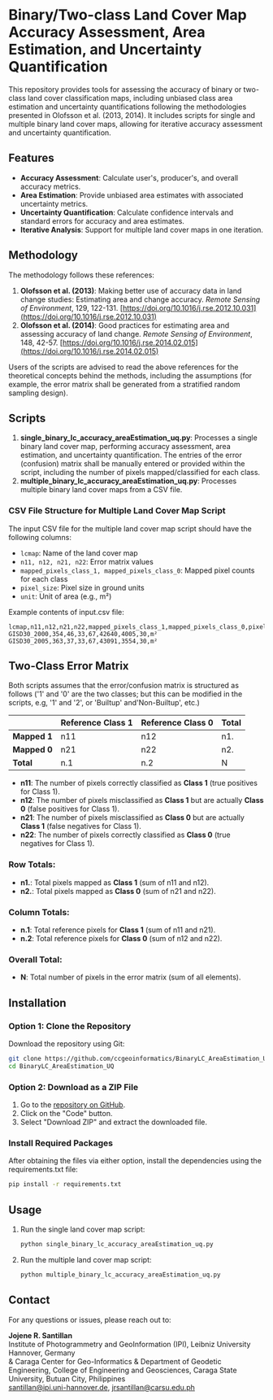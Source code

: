 
# Binary/Two-class Land Cover Map Accuracy Assessment, Area Estimation, and Uncertainty Quantification

This repository provides tools for assessing the accuracy of binary or two-class land cover classification maps, including unbiased class area estimation and uncertainty quantifications following the methodologies presented in Olofsson et al. (2013, 2014). It includes scripts for single and multiple binary land cover maps, allowing for iterative accuracy assessment and uncertainty quantification.

## Features

- **Accuracy Assessment**: Calculate user's, producer's, and overall accuracy metrics.
- **Area Estimation**: Provide unbiased area estimates with associated uncertainty metrics.
- **Uncertainty Quantification**: Calculate confidence intervals and standard errors for accuracy and area estimates.
- **Iterative Analysis**: Support for multiple land cover maps in one iteration.

## Methodology

The methodology follows these references:
1. **Olofsson et al. (2013)**: Making better use of accuracy data in land change studies: Estimating area and change accuracy. *Remote Sensing of Environment*, 129, 122-131.
   [https://doi.org/10.1016/j.rse.2012.10.031](https://doi.org/10.1016/j.rse.2012.10.031)
2. **Olofsson et al. (2014)**: Good practices for estimating area and assessing accuracy of land change. *Remote Sensing of Environment*, 148, 42-57.
   [https://doi.org/10.1016/j.rse.2014.02.015](https://doi.org/10.1016/j.rse.2014.02.015)
   
Users of the scripts are advised to read the above references for the theoretical concepts behind the methods, including the assumptions (for example, the error matrix shall be generated from a stratified random sampling design).

## Scripts

1. **single_binary_lc_accuracy_areaEstimation_uq.py**: Processes a single binary land cover map, performing accuracy assessment, area estimation, and uncertainty quantification. The entries of the error (confusion) matrix shall be manually entered or provided within the script, including the number of pixels mapped/classified for each class.
2. **multiple_binary_lc_accuracy_areaEstimation_uq.py**: Processes multiple binary land cover maps from a CSV file.

### CSV File Structure for Multiple Land Cover Map Script

The input CSV file for the multiple land cover map script should have the following columns:

- `lcmap`: Name of the land cover map
- `n11, n12, n21, n22`: Error matrix values
- `mapped_pixels_class_1, mapped_pixels_class_0`: Mapped pixel counts for each class
- `pixel_size`: Pixel size in ground units
- `unit`: Unit of area (e.g., m²)

Example contents of input.csv file:
```csv
lcmap,n11,n12,n21,n22,mapped_pixels_class_1,mapped_pixels_class_0,pixel_size,unit
GISD30_2000,354,46,33,67,42640,4005,30,m²
GISD30_2005,363,37,33,67,43091,3554,30,m²
```

## Two-Class Error Matrix

Both scripts assumes that the error/confusion matrix is structured as follows ('1' and '0' are the two classes; but this can be modified in the scripts, e.g, '1' and '2', or 'Builtup' and'Non-Builtup', etc.)

|               | Reference Class 1 | Reference Class 0 | Total  |
|---------------|-------------------|-------------------|--------|
| **Mapped 1**  | n11               | n12               | n1.    |
| **Mapped 0**  | n21               | n22               | n2.    |
| **Total**     | n.1               | n.2               | N      |

- **n11**: The number of pixels correctly classified as **Class 1** (true positives for Class 1).
- **n12**: The number of pixels misclassified as **Class 1** but are actually **Class 0** (false positives for Class 1).
- **n21**: The number of pixels misclassified as **Class 0** but are actually **Class 1** (false negatives for Class 1).
- **n22**: The number of pixels correctly classified as **Class 0** (true negatives for Class 1).

### Row Totals:
- **n1.**: Total pixels mapped as **Class 1** (sum of n11 and n12).
- **n2.**: Total pixels mapped as **Class 0** (sum of n21 and n22).

### Column Totals:
- **n.1**: Total reference pixels for **Class 1** (sum of n11 and n21).
- **n.2**: Total reference pixels for **Class 0** (sum of n12 and n22).

### Overall Total:
- **N**: Total number of pixels in the error matrix (sum of all elements).



## Installation

### Option 1: Clone the Repository

Download the repository using Git:

```bash
git clone https://github.com/ccgeoinformatics/BinaryLC_AreaEstimation_UQ.git
cd BinaryLC_AreaEstimation_UQ
```
### Option 2: Download as a ZIP File
1. Go to the [repository on GitHub](https://github.com/ccgeoinformatics/BinaryLC_AreaEstimation_UQ).
2. Click on the "Code" button.
3. Select "Download ZIP" and extract the downloaded file.

### Install Required Packages
After obtaining the files via either option, install the dependencies using the requirements.txt file:
   ```bash
   pip install -r requirements.txt
   ```

## Usage

1. Run the single land cover map script:
   ```bash
   python single_binary_lc_accuracy_areaEstimation_uq.py
   ```
2. Run the multiple land cover map script:
   ```bash
   python multiple_binary_lc_accuracy_areaEstimation_uq.py
   ```

## Contact

For any questions or issues, please reach out to:

**Jojene R. Santillan**  
Institute of Photogrammetry and GeoInformation (IPI), Leibniz University Hannover, Germany  
& Caraga Center for Geo-Informatics & Department of Geodetic Engineering, College of Engineering and Geosciences, Caraga State University, Butuan City, Philippines  
santillan@ipi.uni-hannover.de, jrsantillan@carsu.edu.ph
